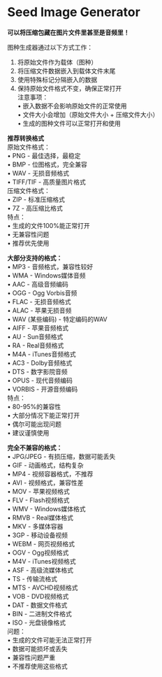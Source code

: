 # Seed Image Generator
**可以将压缩包藏在图片文件里甚至是音频里！**

图种生成器通过以下方式工作：
1. 将原始文件作为载体（图种）
2. 将压缩文件数据嵌入到载体文件末尾
3. 使用特殊标记分隔嵌入的数据
4. 保持原始文件格式不变，确保正常打开<br>
注意事项：<br>
• 嵌入数据不会影响原始文件的正常使用<br>
• 文件大小会增加（原始文件大小 + 压缩文件大小）<br>
• 生成的图种文件可以正常打开和使用<br>

**推荐转换格式**<br>
原始文件格式：<br>
• PNG - 最佳选择，最稳定<br>
• BMP - 位图格式，完全兼容<br>
• WAV - 无损音频格式<br>
• TIFF/TIF - 高质量图片格式<br>
压缩文件格式：<br>
• ZIP - 标准压缩格式<br>
• 7Z - 高压缩比格式<br>
特点：<br>
• 生成的文件100%能正常打开<br>
• 无兼容性问题<br>
• 推荐优先使用<br>

**大部分支持的格式：**<br>
• MP3 - 音频格式，兼容性较好<br>
• WMA - Windows媒体音频<br>
• AAC - 高级音频编码<br>
• OGG - Ogg Vorbis音频<br>
• FLAC - 无损音频格式<br>
• ALAC - 苹果无损音频<br>
• WAV (某些编码) - 特定编码的WAV<br>
• AIFF - 苹果音频格式<br>
• AU - Sun音频格式<br>
• RA - Real音频格式<br>
• M4A - iTunes音频格式<br>
• AC3 - Dolby音频格式<br>
• DTS - 数字影院音频<br>
• OPUS - 现代音频编码<br>
• VORBIS - 开源音频编码<br>
特点：<br>
• 80-95%的兼容性<br>
• 大部分情况下能正常打开<br>
• 偶尔可能出现问题<br>
• 建议谨慎使用<br>

**完全不兼容的格式：**<br>
• JPG/JPEG - 有损压缩，数据可能丢失<br>
• GIF - 动画格式，结构复杂<br>
• MP4 - 视频容器格式，不推荐<br>
• AVI - 视频格式，兼容性差<br>
• MOV - 苹果视频格式<br>
• FLV - Flash视频格式<br>
• WMV - Windows媒体格式<br>
• RMVB - Real媒体格式<br>
• MKV - 多媒体容器<br>
• 3GP - 移动设备视频<br>
• WEBM - 网页视频格式<br>
• OGV - Ogg视频格式<br>
• M4V - iTunes视频格式<br>
• ASF - 高级流媒体格式<br>
• TS - 传输流格式<br>
• MTS - AVCHD视频格式<br>
• VOB - DVD视频格式<br>
• DAT - 数据文件格式<br>
• BIN - 二进制文件格式<br>
• ISO - 光盘镜像格式<br>
问题：<br>
• 生成的文件可能无法正常打开<br>
• 数据可能损坏或丢失<br>
• 兼容性问题严重<br>
• 不推荐使用这些格式<br>
